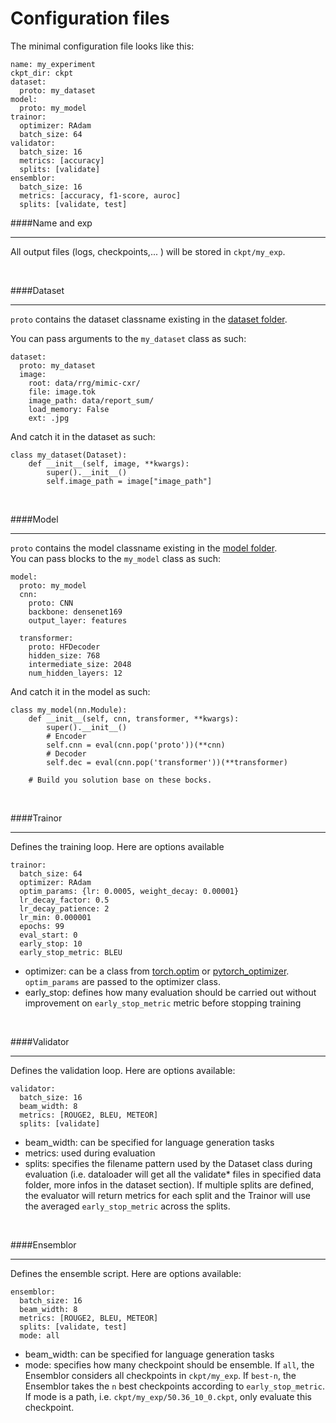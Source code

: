# Configuration files

The minimal configuration file looks like this:

```
name: my_experiment
ckpt_dir: ckpt
dataset:
  proto: my_dataset
model:
  proto: my_model
trainor:
  optimizer: RAdam
  batch_size: 64
validator:
  batch_size: 16
  metrics: [accuracy]
  splits: [validate]
ensemblor:
  batch_size: 16
  metrics: [accuracy, f1-score, auroc]
  splits: [validate, test]
```

####Name and exp <br/>
<hr/>

All output files (logs, checkpoints,... ) will be stored in `ckpt/my_exp`.

<br/>

####Dataset <br/>
<hr/>

`proto` contains the dataset classname existing in the [dataset folder](https://github.com/jbdel/vilmedic/blob/main/vilmedic/datasets/__init__.py).
<br/>

You can pass arguments to the `my_dataset` class as such:

```
dataset:
  proto: my_dataset
  image:
    root: data/rrg/mimic-cxr/
    file: image.tok
    image_path: data/report_sum/
    load_memory: False
    ext: .jpg
```

And catch it in the dataset as such:

```
class my_dataset(Dataset):
    def __init__(self, image, **kwargs):
        super().__init__()
        self.image_path = image["image_path"]    
```



<br/>

####Model <br/>
<hr/>

`proto` contains the model classname existing in the [model folder](https://github.com/jbdel/vilmedic/blob/main/vilmedic/networks/models/__init__.py).
<br/>
You can pass blocks to the `my_model` class as such:

```
model:
  proto: my_model
  cnn:
    proto: CNN
    backbone: densenet169
    output_layer: features

  transformer:
    proto: HFDecoder
    hidden_size: 768
    intermediate_size: 2048
    num_hidden_layers: 12
```

And catch it in the model as such:

```
class my_model(nn.Module):
    def __init__(self, cnn, transformer, **kwargs):
        super().__init__()
        # Encoder
        self.cnn = eval(cnn.pop('proto'))(**cnn)
        # Decoder
        self.dec = eval(cnn.pop('transformer'))(**transformer)
    
    # Build you solution base on these bocks.
```

<br/>

####Trainor <br/>
<hr/>

Defines the training loop. Here are options available

```
trainor:
  batch_size: 64
  optimizer: RAdam
  optim_params: {lr: 0.0005, weight_decay: 0.00001}
  lr_decay_factor: 0.5
  lr_decay_patience: 2
  lr_min: 0.000001
  epochs: 99
  eval_start: 0
  early_stop: 10
  early_stop_metric: BLEU
```
- optimizer: can be a class from [torch.optim](https://pytorch.org/docs/stable/optim.html) or [pytorch_optimizer](https://github.com/jettify/pytorch-optimizer). 
`optim_params` are passed to the optimizer class. 
- early_stop: defines how many evaluation should be carried out without improvement on `early_stop_metric` metric before stopping training

<br/>

####Validator <br/>
<hr/>


Defines the validation loop. Here are options available:
``` 
validator:
  batch_size: 16
  beam_width: 8
  metrics: [ROUGE2, BLEU, METEOR]
  splits: [validate]
```
- beam_width: can be specified for language generation tasks
- metrics: used during evaluation
- splits: specifies the filename pattern used by the Dataset class during evaluation (i.e. dataloader will get all the 
validate* files in specified data folder, more infos in the dataset section). If multiple splits are defined, the evaluator 
will return metrics for each split and the Trainor will use the averaged `early_stop_metric` across the splits.

<br/>

####Ensemblor <br/>
<hr/>


Defines the ensemble script. Here are options available:
```
ensemblor:
  batch_size: 16
  beam_width: 8
  metrics: [ROUGE2, BLEU, METEOR]
  splits: [validate, test]
  mode: all
```
- beam_width: can be specified for language generation tasks
- mode: specifies how many checkpoint should be ensemble. If `all`, the Ensemblor considers all checkpoints in `ckpt/my_exp`. If `best-n`,
 the Ensemblor takes the `n` best checkpoints according to `early_stop_metric`. If mode is a path, i.e. `ckpt/my_exp/50.36_10_0.ckpt`, only evaluate this checkpoint.